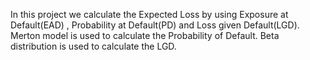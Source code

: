 In this project we calculate the Expected Loss by using Exposure at Default(EAD) , Probability at Default(PD) and Loss given Default(LGD).
Merton model is used to calculate the Probability of Default.
Beta distribution is used to calculate the LGD.
